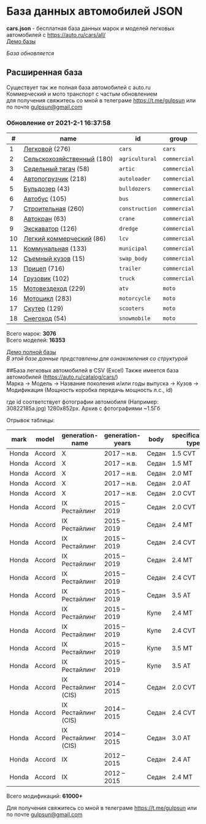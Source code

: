 # База данных автомобилей JSON
**cars.json** - бесплатная база данных марок и моделей легковых автомобилей с https://auto.ru/cars/all/  
[Демо базы](https://blanzh.github.io/carsBase/)

_База обновляется_
## Расширенная база
Существует так же полная база автомобилей с auto.ru  
Коммерческий и мото транспорт с частым обновлением   
для получения свяжитесь со мной в телеграме https://t.me/gulpsun или по почте gulpsun@gmail.com

### Обновление от 2021-2-1 16:37:58
|#|name|id|group|
|---|---|---|---|
|1|[Легковой](https://auto.ru/cars/all/) (276)|`cars`|`cars`|
|2|[Сельскохозяйственный](https://auto.ru/agricultural/all/) (180)|`agricultural`|`commercial`|
|3|[Седельный тягач](https://auto.ru/artic/all/) (58)|`artic`|`commercial`|
|4|[Автопогрузчик](https://auto.ru/autoloader/all/) (218)|`autoloader`|`commercial`|
|5|[Бульдозер](https://auto.ru/bulldozers/all/) (43)|`bulldozers`|`commercial`|
|6|[Автобус](https://auto.ru/bus/all/) (105)|`bus`|`commercial`|
|7|[Строительная](https://auto.ru/construction/all/) (260)|`construction`|`commercial`|
|8|[Автокран](https://auto.ru/crane/all/) (63)|`crane`|`commercial`|
|9|[Экскаватор](https://auto.ru/dredge/all/) (126)|`dredge`|`commercial`|
|10|[Легкий коммерческий](https://auto.ru/lcv/all/) (86)|`lcv`|`commercial`|
|11|[Коммунальная](https://auto.ru/municipal/all/) (133)|`municipal`|`commercial`|
|12|[Съемный кузов](https://auto.ru/swap_body/all/) (15)|`swap_body`|`commercial`|
|13|[Прицеп](https://auto.ru/trailer/all/) (716)|`trailer`|`commercial`|
|14|[Грузовик](https://auto.ru/truck/all/) (102)|`truck`|`commercial`|
|15|[Мотовездеход](https://auto.ru/atv/all/) (229)|`atv`|`moto`|
|16|[Мотоцикл](https://auto.ru/motorcycle/all/) (283)|`motorcycle`|`moto`|
|17|[Скутер](https://auto.ru/scooters/all/) (129)|`scooters`|`moto`|
|18|[Снегоход](https://auto.ru/snowmobile/all/) (54)|`snowmobile`|`moto`|

Всего марок: **3076**  
Всего моделей: **16353**


[Демо полной базы](https://blanzh.github.io/carsBase/demo_private.zip)  
_В этой базе данные представлены для ознакомления со структурой_

##База легковых автомобилей в CSV (Excel)
Также имеется база автомобилей (https://auto.ru/catalog/cars/)  
Марка -> Модель -> Название поколения и/или годы выпуска -> Кузов -> Модификация (Мощность коробка передачь мощность л.с., id)

где id соответствует фотографии автомобиля (Например: 30822185a.jpg) 1280x852px. Архив с фотографиями ~1.5Гб

Отрывок таблицы:

|mark|model|generation-name|generation-years|body|specification-type|specification-power|fuel|id|
|---|---|---|---|---|---|---|---|---|
|Honda|Accord|X|2017 – н.в.|Седан|1.5 CVT|192 л.c.|бензин|30822185a|
|Honda|Accord|X|2017 – н.в.|Седан|1.5 MT|192 л.c.|бензин|30822185a|
|Honda|Accord|X|2017 – н.в.|Седан|2.0 MT|252 л.c.|бензин|30822185a|
|Honda|Accord|X|2017 – н.в.|Седан|2.0 AT|252 л.c.|бензин|30822185a|
|Honda|Accord|X|2017 – н.в.|Седан|2.0 CVT|212 л.c.|бензин|30822185a|
|Honda|Accord|IX Рестайлинг|2015 – 2019|Седан|2.0 CVT|145 л.c.|бензин|21d12ab99|
|Honda|Accord|IX Рестайлинг|2015 – 2019|Седан|2.4 MT|188 л.c.|бензин|21d12ab99|
|Honda|Accord|IX Рестайлинг|2015 – 2019|Седан|2.4 CVT|188 л.c.|бензин|21d12ab99|
|Honda|Accord|IX Рестайлинг|2015 – 2019|Седан|2.4 MT|192 л.c.|бензин|21d12ab99|
|Honda|Accord|IX Рестайлинг|2015 – 2019|Седан|2.4 CVT|192 л.c.|бензин|21d12ab99|
|Honda|Accord|IX Рестайлинг|2015 – 2019|Седан|3.5 AT|281 л.c.|бензин|21d12ab99|
|Honda|Accord|IX Рестайлинг|2015 – 2019|Купе|2.4 MT|185 л.c.|бензин|da6164b71|
|Honda|Accord|IX Рестайлинг|2015 – 2019|Купе|2.4 CVT|185 л.c.|бензин|da6164b71|
|Honda|Accord|IX Рестайлинг|2015 – 2019|Купе|3.5 MT|278 л.c.|бензин|da6164b71|
|Honda|Accord|IX Рестайлинг|2015 – 2019|Купе|3.5 AT|278 л.c.|бензин|da6164b71|
|Honda|Accord|IX Рестайлинг (CIS)|2014 – 2015|Седан|2.0 CVT|150 л.c.|бензин|4fb2611f1|
|Honda|Accord|IX Рестайлинг (CIS)|2014 – 2015|Седан|2.4 CVT|188 л.c.|бензин|4fb2611f1|
|Honda|Accord|IX Рестайлинг (CIS)|2014 – 2015|Седан|3.0 AT|249 л.c.|бензин|4fb2611f1|
|Honda|Accord|IX|2012 – 2015|Седан|2.4 AT|180 л.c.|бензин|12af99801|
|Honda|Accord|IX|2012 – 2015|Седан|2.4 MT|180 л.c.|бензин|12af99801|
Всего модификаций: **61000+**

Для получения свяжитесь со мной в телеграме https://t.me/gulpsun или по почте gulpsun@gmail.com

